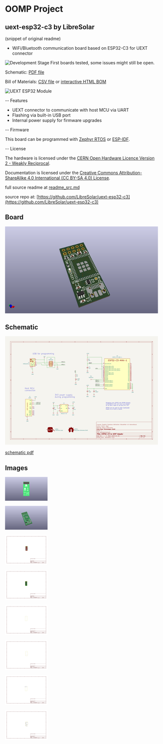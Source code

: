 # OOMP Project  
## uext-esp32-c3  by LibreSolar  
  
(snippet of original readme)  
  
- WiFi/Bluetooth communication board based on ESP32-C3 for UEXT connector  
  
![Development Stage](https://img.shields.io/badge/development%20stage-beta-orange.svg) First boards tested, some issues might still be open.  
  
Schematic: [PDF file](build/uext-esp32-c3.pdf)  
  
Bill of Materials: [CSV file](build/uext-esp32-c3_bom.csv) or [interactive HTML BOM](https://libre.solar/uext-esp32-c3/build/uext-esp32-c3_ibom.html)  
  
![UEXT ESP32 Module](build/uext-esp32-c3.png)  
  
-- Features  
  
- UEXT connector to communicate with host MCU via UART  
- Flashing via built-in USB port  
- Internal power supply for firmware upgrades  
  
-- Firmware  
  
This board can be programmed with [Zephyr RTOS](https://docs.zephyrproject.org/latest/) or [ESP-IDF](https://docs.espressif.com/projects/esp-idf/en/latest/esp32c3/get-started/index.html).  
  
-- License  
  
The hardware is licensed under the [CERN Open Hardware Licence Version 2 - Weakly Reciprocal](LICENCE).  
  
Documentation is licensed under the [Creative Commons Attribution-ShareAlike 4.0 International (CC BY-SA 4.0) License](https://creativecommons.org/licenses/by-sa/4.0/).  
  
  full source readme at [readme_src.md](readme_src.md)  
  
source repo at: [https://github.com/LibreSolar/uext-esp32-c3](https://github.com/LibreSolar/uext-esp32-c3)  
## Board  
  
[![working_3d.png](working_3d_600.png)](working_3d.png)  
## Schematic  
  
[![working_schematic.png](working_schematic_600.png)](working_schematic.png)  
  
[schematic pdf](working_schematic.pdf)  
## Images  
  
[![working_3D_bottom.png](working_3D_bottom_140.png)](working_3D_bottom.png)  
  
[![working_3D_top.png](working_3D_top_140.png)](working_3D_top.png)  
  
[![working_assembly_page_01.png](working_assembly_page_01_140.png)](working_assembly_page_01.png)  
  
[![working_assembly_page_02.png](working_assembly_page_02_140.png)](working_assembly_page_02.png)  
  
[![working_assembly_page_03.png](working_assembly_page_03_140.png)](working_assembly_page_03.png)  
  
[![working_assembly_page_04.png](working_assembly_page_04_140.png)](working_assembly_page_04.png)  
  
[![working_assembly_page_05.png](working_assembly_page_05_140.png)](working_assembly_page_05.png)  
  
[![working_assembly_page_06.png](working_assembly_page_06_140.png)](working_assembly_page_06.png)  
